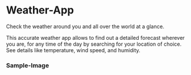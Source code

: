 # Weather-App
Check the weather around you and all over the world at a glance.

This accurate weather app allows to find out a detailed forecast wherever you are, for any time of the day by searching for your location of choice.
See details like temperature, wind speed, and humidity.


### Sample-Image
